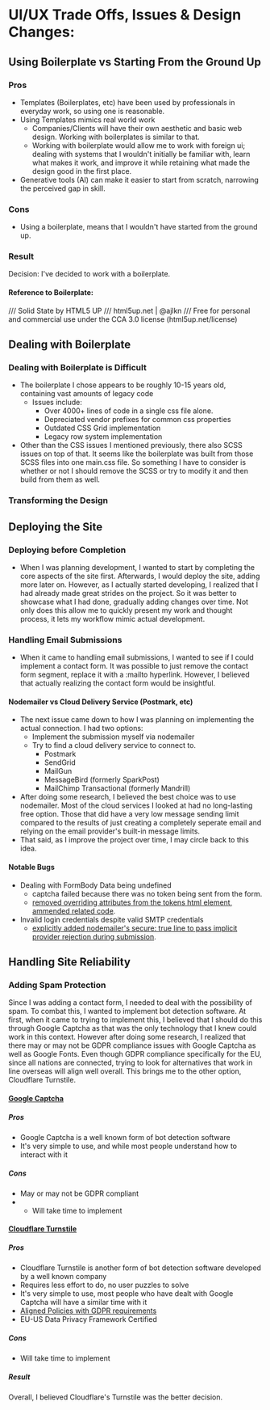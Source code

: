 # UI/UX Trade Offs, Issues & Design Changes:

## Using Boilerplate vs Starting From the Ground Up

### Pros
- Templates (Boilerplates, etc) have been used by professionals in everyday work, so using one is reasonable.
- Using Templates mimics real world work
  - Companies/Clients will have their own aesthetic and basic web design. Working with boilerplates is similar to that.
  - Working with boilerplate would allow me to work with foreign ui; dealing with systems that I wouldn't initially be familiar with, learn what makes it work, and improve it while retaining what made the design good in the first place.
- Generative tools (AI) can make it easier to start from scratch, narrowing the perceived gap in skill.
### Cons
- Using a boilerplate, means that I wouldn't have started from the ground up.
### Result
Decision: I've decided to work with a boilerplate. 


#### Reference to Boilerplate:

/// Solid State by HTML5 UP
/// html5up.net | @ajlkn
/// Free for personal and commercial use under the CCA 3.0 license (html5up.net/license)

## Dealing with Boilerplate
### Dealing with Boilerplate is Difficult
- The boilerplate I chose appears to be roughly 10-15 years old, containing vast amounts of legacy code
  - Issues include:
    - Over 4000+ lines of code in a single css file alone.
    - Depreciated vendor prefixes for common css properties
    - Outdated CSS Grid implementation
    - Legacy row system implementation
- Other than the CSS issues I mentioned previously, there also SCSS issues on top of that. It seems like the boilerplate was built from those SCSS files into one main.css file. So something I have to consider is whether or not I should remove the SCSS or try to modify it and then build from them as well.

### Transforming the Design

## Deploying the Site
### Deploying before Completion
- When I was planning development, I wanted to start by completing the core aspects of the site first. Afterwards, I would deploy the site, adding more later on. However, as I actually started developing, I realized that I had already made great strides on the project. So it was better to showcase what I had done, gradually adding changes over time. Not only does this allow me to quickly present my work and thought process, it lets my workflow mimic actual development.

### Handling Email Submissions
- When it came to handling email submissions, I wanted to see if I could implement a contact form. It was possible to just remove the contact form segment, replace it with a :mailto hyperlink. However, I believed that actually realizing the contact form would be insightful.
#### Nodemailer vs Cloud Delivery Service (Postmark, etc)
  - The next issue came down to how I was planning on implementing the actual connection. I had two options:
    - Implement the submission myself via nodemailer
    - Try to find a cloud delivery service to connect to.
      - Postmark
      - SendGrid
      - MailGun
      - MessageBird (formerly SparkPost)
      - MailChimp Transactional (formerly Mandrill)
  - After doing some research, I believed the best choice was to use nodemailer. Most of the cloud services I looked at had no long-lasting free option. Those that did have a very low message sending limit compared to the results of just creating a completely seperate email and relying on the email provider's built-in message limits.
  - That said, as I improve the project over time, I may circle back to this idea.
#### Notable Bugs
- Dealing with FormBody Data being undefined
  - captcha failed because there was no token being sent from the form.
  - [removed overriding attributes from the tokens html element, ammended related code](https://github.com/iaketepe/iaketepe/commit/ae755cedbf38bfdc7004069dc64fbcf987e1b4ce).
- Invalid login credentials despite valid SMTP credentials
  - [explicitly added nodemailer's secure: true line to pass implicit provider rejection during submission](https://github.com/iaketepe/iaketepe/commit/4358823ea6a3b6066ad93476bf376b2e7f604662).

## Handling Site Reliability
### Adding Spam Protection
Since I was adding a contact form, I needed to deal with the possibility of spam. To combat this, I wanted to implement bot detection software. At first, when it came to trying to implement this, I believed that I should do this through Google Captcha as that was the only technology that I knew could work in this context. However after doing some research, I realized that there may or may not be GDPR compliance issues with Google Captcha as well as Google Fonts. Even though GDPR compliance specifically for the EU, since all nations are connected, trying to look for alternatives that work in line overseas will align well overall. This brings me to the other option, Cloudflare Turnstile.

#### [Google Captcha](https://cloud.google.com/security/products/recaptcha?hl=en)
##### Pros
- Google Captcha is a well known form of bot detection software
- It's very simple to use, and while most people understand how to interact with it
##### Cons
- May or may not be GDPR compliant
- - Will take time to implement

#### [Cloudflare Turnstile](https://www.cloudflare.com/en-ca/application-services/products/turnstile/)
##### Pros
- Cloudflare Turnstile is another form of bot detection software developed by a well known company
- Requires less effort to do, no user puzzles to solve
- It's very simple to use, most people who have dealt with Google Captcha will have a similar time with it
- [Aligned Policies with GDPR requirements](https://www.cloudflare.com/trust-hub/gdpr/)
- EU-US Data Privacy Framework Certified
##### Cons
- Will take time to implement

##### Result
Overall, I believed Cloudflare's Turnstile was the better decision.



